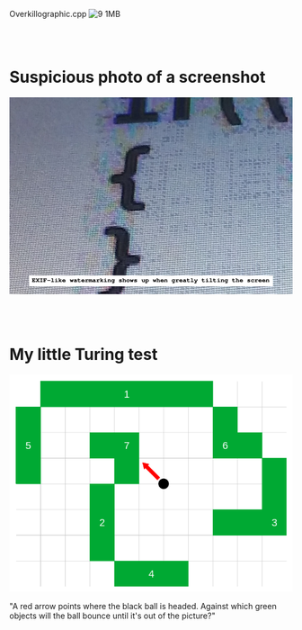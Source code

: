 Overkillographic.cpp
![9 1MB](https://user-images.githubusercontent.com/75550631/228114557-75d1867a-eae0-45a6-885d-379e320eac5d.gif)

<br>
<br>

# Suspicious photo of a screenshot
<p align="center">
  <img src="https://raw.githubusercontent.com/compromise-evident/WhatNot/main/Other/Sus_screenshot.png">
</p>

<br>
<br>

# My little Turing test
<p align="center">
  <img src="https://raw.githubusercontent.com/compromise-evident/WhatNot/main/Other/Bounce.png">
</p>

"A red arrow points where the black ball is headed. Against which green objects will the ball bounce until it's out of the picture?"
